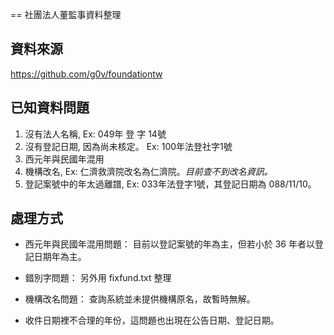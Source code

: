 == 社團法人董監事資料整理

## 資料來源

https://github.com/g0v/foundationtw


## 已知資料問題

1. 沒有法人名稱, Ex: 049年 登 字         14號
2. 沒有登記日期, 因為尚未核定。 Ex: 100年法登社字1號
3. 西元年與民國年混用
4. 機構改名, Ex: 仁濟救濟院改名為仁濟院。*目前查不到改名資訊。*
5. 登記案號中的年太過離譜, Ex: 033年法登字1號，其登記日期為 088/11/10。


## 處理方式

* 西元年與民國年混用問題：
目前以登記案號的年為主，但若小於 36 年者以登記日期年為主。

* 錯別字問題：
另外用 fixfund.txt 整理

* 機構改名問題：
查詢系統並未提供機構原名，故暫時無解。

* 收件日期裡不合理的年份，這問題也出現在公告日期、登記日期。

